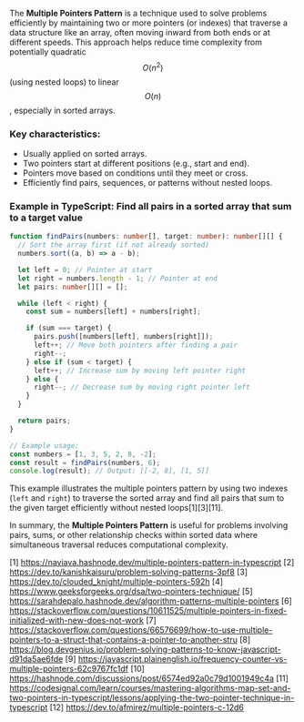 The **Multiple Pointers Pattern** is a technique used to solve problems efficiently by maintaining two or more pointers (or
indexes) that traverse a data structure like an array, often moving inward from both ends or at different speeds. This
approach helps reduce time complexity from potentially quadratic $$O(n^2)$$ (using nested loops) to linear $$O(n)$$,
especially in sorted arrays.

### Key characteristics:

- Usually applied on sorted arrays.
- Two pointers start at different positions (e.g., start and end).
- Pointers move based on conditions until they meet or cross.
- Efficiently find pairs, sequences, or patterns without nested loops.

### Example in TypeScript: Find all pairs in a sorted array that sum to a target value

```typescript
function findPairs(numbers: number[], target: number): number[][] {
  // Sort the array first (if not already sorted)
  numbers.sort((a, b) => a - b);

  let left = 0; // Pointer at start
  let right = numbers.length - 1; // Pointer at end
  let pairs: number[][] = [];

  while (left < right) {
    const sum = numbers[left] + numbers[right];

    if (sum === target) {
      pairs.push([numbers[left], numbers[right]]);
      left++; // Move both pointers after finding a pair
      right--;
    } else if (sum < target) {
      left++; // Increase sum by moving left pointer right
    } else {
      right--; // Decrease sum by moving right pointer left
    }
  }

  return pairs;
}

// Example usage:
const numbers = [1, 3, 5, 2, 8, -2];
const result = findPairs(numbers, 6);
console.log(result); // Output: [[-2, 8], [1, 5]]
```

This example illustrates the multiple pointers pattern by using two indexes (`left` and `right`) to traverse the sorted array
and find all pairs that sum to the given target efficiently without nested loops[1][3][11].

In summary, the **Multiple Pointers Pattern** is useful for problems involving pairs, sums, or other relationship checks
within sorted data where simultaneous traversal reduces computational complexity.

[1] https://naviava.hashnode.dev/multiple-pointers-pattern-in-typescript [2]
https://dev.to/kanishkaisuru/problem-solving-patterns-3pf8 [3] https://dev.to/clouded_knight/multiple-pointers-592h [4]
https://www.geeksforgeeks.org/dsa/two-pointers-technique/ [5]
https://sarahdepalo.hashnode.dev/algorithm-patterns-multiple-pointers [6]
https://stackoverflow.com/questions/10611525/multiple-pointers-in-fixed-initialized-with-new-does-not-work [7]
https://stackoverflow.com/questions/66576699/how-to-use-multiple-pointers-to-a-struct-that-contains-a-pointer-to-another-stru
[8] https://blog.devgenius.io/problem-solving-patterns-to-know-javascript-d91da5ae6fde [9]
https://javascript.plainenglish.io/frequency-counter-vs-multiple-pointers-62c9767fc1df [10]
https://hashnode.com/discussions/post/6574ed92a0c79d1001949c4a [11]
https://codesignal.com/learn/courses/mastering-algorithms-map-set-and-two-pointers-in-typescript/lessons/applying-the-two-pointer-technique-in-typescript
[12] https://dev.to/afmirez/multiple-pointers-c-12d6
